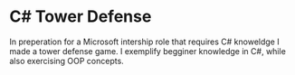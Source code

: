 # C# Tower Defense

In preperation for a Microsoft intership role that requires C# knoweldge I made a tower defense game. I exemplify begginer knowledge in C#, while also exercising OOP concepts.